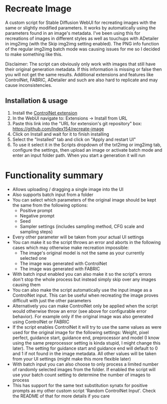 # Recreate Image
A custom script for Stable Diffusion WebUI for recreating images with the same or slightly modified parameters. It works by automatically using the parameters found in an image's metadata. I've been using this for recreations of images in different styles as well as touchups with ADetailer in img2img (with the Skip img2img setting enabled). The PNG info function of the regular img2img batch mode was causing issues for me so I decided to make something like this.

Disclaimer: The script can obviously only work with images that still have their original generation metadata. If this information is missing or false then you will not get the same results. Additional extensions and features like ControlNet, FABRIC, ADetailer and such are also hard to replicate and may cause inconsistencies.

## Installation & usage
1. Install the [ControlNet extension](https://github.com/Mikubill/sd-webui-controlnet)
2. In the WebUI navigate to: Extensions -> Install from URL
4. Paste this link into the "URL for extension's git repository" box: https://github.com/Index154/recreate-image
5. Click on Install and wait for it to finish installing
6. Select the "Installed" tab and click on "Apply and restart UI"
7. To use it select it in the Scripts dropdown of the txt2img or img2img tab, configure the settings, then upload an image or activate batch mode and enter an input folder path. When you start a generation it will run

# Functionality summary
- Allows uploading / dragging a single image into the UI
- Also supports batch input from a folder
- You can select which parameters of the original image should be kept the same from the following options:
  - Positive prompt
  - Negative prompt
  - Seed
  - Sampler settings (includes sampling method, CFG scale and sampling steps)
- Every other parameter will be taken from your actual UI settings
- You can make it so the script throws an error and aborts in the following cases which may otherwise make recreation impossible:
  - The image's original model is not the same as your currently selected one
  - The image was generated with ControlNet
  - The image was generated with FABRIC
- With batch input enabled you can also make it so the script's errors don't stop the whole process but instead simply skip over any images causing them
- You can also make the script automatically use the input image as a ControlNet input. This can be useful when recreating the image proves difficult with just the other parameters
- Alternatively you can make ControlNet only be applied when the script would otherwise throw an error (see above for configurable error behavior). For example only if the original image was also generated using ControlNet or FABRIC
- If the script enables ControlNet it will try to use the same values as were used for the original image for the following settings: Weight, pixel perfect, guidance start, guidance end, preprocessor and model (I know using the same preprocessor setting is kinda stupid, I might change this later). The setting for guidance start and guidance end will default to 0 and 1 if not found in the image metadata. All other values will be taken from your UI settings (might make this more flexible later)
- With batch input you can also choose to only process a limited number of randomly selected images from the folder. If enabled the script will use your batch count setting to determine the number of images to process
- This has support for the same text substitution synatx for positive prompts as my other custom script 'Random ControlNet Input'. Check the README of that for more details if you care
